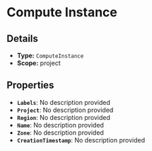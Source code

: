 # Compute Instance

## Details

- **Type:** `ComputeInstance`
- **Scope:** project

## Properties

- **`Labels`**: No description provided
- **`Project`**: No description provided
- **`Region`**: No description provided
- **`Name`**: No description provided
- **`Zone`**: No description provided
- **`CreationTimestamp`**: No description provided
